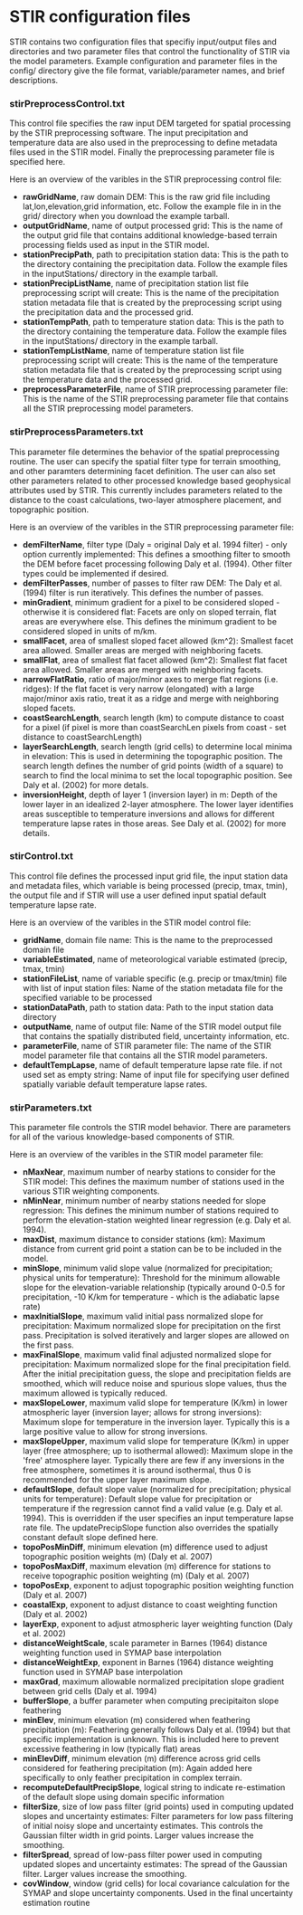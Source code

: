 # STIR configuration files

STIR contains two configuration files that specifiy input/output files and directories and two parameter files that control the functionality of STIR via the model parameters. Example configuration and parameter files in the config/ directory give the file format, variable/parameter names, and brief descriptions.

### stirPreprocessControl.txt

This control file specifies the raw input DEM targeted for spatial processing by the STIR preprocessing software.  The input precipitation and temperature data are also used in the preprocessing to define metadata files used in the STIR model.  Finally the preprocessing parameter file is specified here.

Here is an overview of the varibles in the STIR preprocessing control file:

* **rawGridName**, raw domain DEM: This is the raw grid file including lat,lon,elevation,grid information, etc.  Follow the example file in in the grid/ directory when you download the example tarball.
* **outputGridName**, name of output processed grid:  This is the name of the output grid file that contains additional knowledge-based terrain processing fields used as input in the STIR model.
* **stationPrecipPath**, path to precipitation station data:   This is the path to the directory containing the precipitation data.  Follow the example files in the inputStations/ directory in the example tarball.
* **stationPrecipListName**, name of precipitation station list file preprocessing script will create: This is the name of the precipitation station metadata file that is created by the preprocessing script using the precipitation data and the processed grid.
* **stationTempPath**, path to temperature station data:  This is the path to the directory containing the temperature data.  Follow the example files in the inputStations/ directory in the example tarball.
* **stationTempListName**, name of temperature station list file preprocessing script will create: This is the name of the temperature station metadata file that is created by the preprocessing script using the temperature data and the processed grid.
* **preprocessParameterFile**, name of STIR preprocessing parameter file:  This is the name of the STIR preprocessing parameter file that contains all the STIR preprocessing model parameters.

### stirPreprocessParameters.txt

This parameter file determines the behavior of the spatial preprocessing routine.  The user can specify the spatial filter type for terrain smoothing, and other paramters determining facet definition. The user can also set other parameters related to other processed knowledge based geophysical attributes used by STIR.  This currently includes parameters related to the distance to the coast calculations, two-layer atmosphere placement, and topographic position.

Here is an overview of the varibles in the STIR preprocessing parameter file:

* **demFilterName**, filter type (Daly = original Daly et al. 1994 filter) - only option currently implemented:  This defines a smoothing filter to smooth the DEM before facet processing following Daly et al. (1994). Other filter types could be implemented if desired.
* **demFilterPasses**, number of passes to filter raw DEM:  The Daly et al. (1994) filter is run iteratively.  This defines the number of passes.
* **minGradient**, minimum gradient for a pixel to be considered sloped - otherwise it is considered flat:  Facets are only on sloped terrain, flat areas are everywhere else.  This defines the minimum gradient to be considered sloped in units of m/km.
* **smallFacet**, area of smallest sloped facet allowed (km^2): Smallest facet area allowed.  Smaller areas are merged with neighboring facets.
* **smallFlat**, area of smallest flat facet allowed (km^2):  Smallest flat facet area allowed.  Smaller areas are merged with neighboring facets.
* **narrowFlatRatio**, ratio of major/minor axes to merge flat regions (i.e. ridges):  If the flat facet is very narrow (elongated) with a large major/minor axis ratio, treat it as a ridge and merge with neighboring sloped facets.
* **coastSearchLength**, search length (km) to compute distance to coast for a pixel (if pixel is more than coastSearchLen pixels from coast - set distance to coastSearchLength)
* **layerSearchLength**, search length (grid cells) to determine local minima in elevation:  This is used in determining the topographic position.  The search length defines the number of grid points (width of a square) to search to find the local minima to set the local topographic position.  See Daly et al. (2002) for more detals.
* **inversionHeight**, depth of layer 1 (inversion layer) in m:  Depth of the lower layer in an idealized 2-layer atmosphere.  The lower layer identifies areas susceptible to temperature inversions and allows for different temperature lapse rates in those areas. See Daly et al. (2002) for more details.

### stirControl.txt

This control file defines the processed input grid file, the input station data and metadata files, which variable is being processed (precip, tmax, tmin), the output file and if STIR will use a user defined input spatial default temperature lapse rate.

Here is an overview of the varibles in the STIR model control file:

* **gridName**, domain file name:  This is the name to the preprocessed domain file
* **variableEstimated**, name of meteorological variable estimated (precip, tmax, tmin)
* **stationFileList**, name of variable specific (e.g. precip or tmax/tmin)  file with list of input station files:  Name of the station metadata file for the specified variable to be processed
* **stationDataPath**, path to station data:  Path to the input station data directory
* **outputName**, name of output file:  Name of the STIR model output file that contains the spatially distributed field, uncertainty information, etc.  
* **parameterFile**, name of STIR parameter file: The name of the STIR model parameter file that contains all the STIR model parameters.
* **defaultTempLapse**, name of default temperature lapse rate file. if not used set as empty string:  Name of input file for specifying user defined spatially variable default temperature lapse rates.

### stirParameters.txt

This parameter file controls the STIR model behavior.  There are parameters for all of the various knowledge-based components of STIR.

Here is an overview of the varibles in the STIR model parameter file:

* **nMaxNear**, maximum number of nearby stations to consider for the STIR model:  This defines the maximum number of stations used in the various STIR weighting components.
* **nMinNear**, minimum number of nearby stations needed for slope regression:  This defines the minimum number of stations required to perform the elevation-station weighted linear regression (e.g. Daly et al. 1994).
* **maxDist**, maximum distance to consider stations (km):  Maximum distance from current grid point a station can be to be included in the model.
* **minSlope**, minimum valid slope value (normalized for precipitation; physical units for temperature): Threshold for the minimum allowable slope for the elevation-variable relationship (typically around 0-0.5 for precipitation, -10 K/km for temperature - which is the adiabatic lapse rate) 
* **maxInitialSlope**, maximum valid initial pass normalized slope for precipitation: Maximum normalized slope for precipitation on the first pass.  Precipitation is solved iteratively and larger slopes are allowed on the first pass.
* **maxFinalSlope**, maximum valid final adjusted normalized slope for precipitation:  Maximum normalized slope for the final precipitation field.  After the initial precipitation guess, the slope and precipitation fields are smoothed, which will reduce noise and spurious slope values, thus the maximum allowed is typically reduced.
* **maxSlopeLower**, maximum valid slope for temperature (K/km) in lower atmospheric layer (inversion layer; allows for strong inversions):  Maximum slope for temperature in the inversion layer.  Typically this is a large positive value to allow for strong inversions.
* **maxSlopeUpper**, maximum valid slope for temperature (K/km) in upper layer (free atmosphere; up to isothermal allowed):  Maximum slope in the 'free' atmosphere layer.  Typically there are few if any inversions in the free atmosphere, sometimes it is around isothermal, thus 0 is recommended for the upper layer maximum slope.
* **defaultSlope**, default slope value (normalized for precipitation; physical units for temperature): Default slope value for precipitation or temperature if the regression cannot find a valid value (e.g. Daly et al. 1994).  This is overridden if the user specifies an input temperature lapse rate file.  The updatePrecipSlope function also overrides the spatially constant default slope defined here.
* **topoPosMinDiff**, minimum elevation (m) difference used to adjust topographic position weights (m) (Daly et al. 2007)
* **topoPosMaxDiff**, maximum elevation (m) difference for stations to receive topographic position weighting (m) (Daly et al. 2007)
* **topoPosExp**, exponent to adjust topographic position weighting function (Daly et al. 2007)
* **coastalExp**, exponent to adjust distance to coast weighting function (Daly et al. 2002)
* **layerExp**, exponent to adjust atmospheric layer weighting function (Daly et al. 2002)
* **distanceWeightScale**, scale parameter in Barnes (1964) distance weighting function used in SYMAP base interpolation
* **distanceWeightExp**, exponent in Barnes (1964) distance weighting function used in SYMAP base interpolation
* **maxGrad**, maximum allowable normalized precipitation slope gradient between grid cells (Daly et al. 1994)
* **bufferSlope**, a buffer parameter when computing precipitaiton slope feathering
* **minElev**, minimum elevation (m) considered when feathering precipitation (m): Feathering generally follows Daly et al. (1994) but that specific implementation is unknown.  This is included here to prevent excessive feathering in low (typically flat) areas
* **minElevDiff**, minimum elevation (m) difference across grid cells considered for feathering precipitation (m): Again added here specifically to only feather precipitation in complex terrain.
* **recomputeDefaultPrecipSlope**, logical string to indicate re-estimation of the default slope using domain specific information
* **filterSize**, size of low pass filter (grid points) used in computing updated slopes and uncertainty estimates: Filter parameters for low pass filtering of initial noisy slope and uncertainty estimates.  This controls the Gaussian filter width in grid points.  Larger values increase the smoothing.
* **filterSpread**, spread of low-pass filter power used in computing updated slopes and uncertainty estimates: The spread of the Gaussian filter.  Larger values increase the smoothing.
* **covWindow**, window (grid cells) for local covariance calculation for the SYMAP and slope uncertainty components.  Used in the final uncertainty estimation routine
